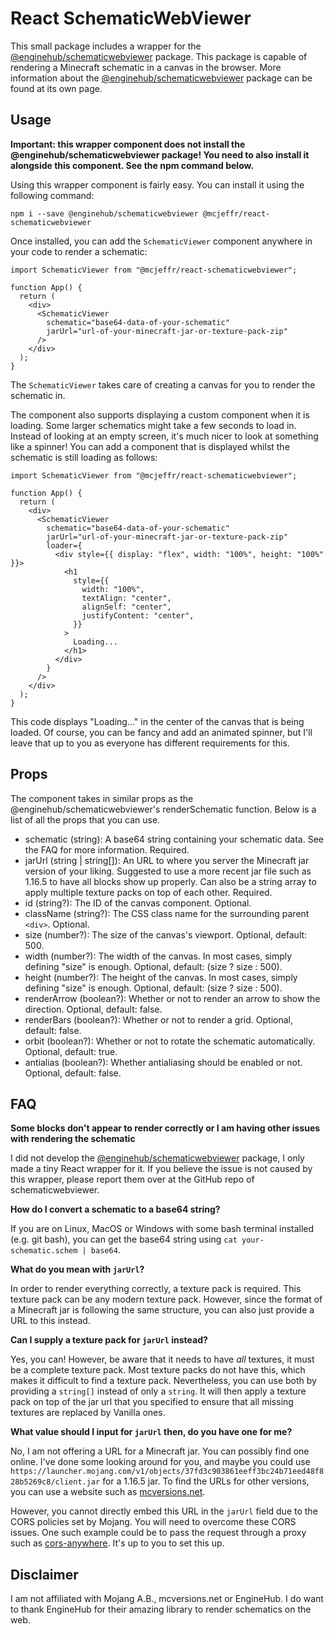 # React SchematicWebViewer

This small package includes a wrapper for the [@enginehub/schematicwebviewer](https://www.npmjs.com/package/@enginehub/schematicwebviewer) package. This package is capable of rendering a Minecraft schematic in a canvas in the browser. More information about the [@enginehub/schematicwebviewer](https://www.npmjs.com/package/@enginehub/schematicwebviewer) package can be found at its own page.

## Usage

**Important: this wrapper component does not install the @enginehub/schematicwebviewer package! You need to also install it alongside this component. See the npm command below.**

Using this wrapper component is fairly easy. You can install it using the following command:

```
npm i --save @enginehub/schematicwebviewer @mcjeffr/react-schematicwebviewer
```

Once installed, you can add the `SchematicViewer` component anywhere in your code to render a schematic:

```tsx
import SchematicViewer from "@mcjeffr/react-schematicwebviewer";

function App() {
  return (
    <div>
      <SchematicViewer
        schematic="base64-data-of-your-schematic"
        jarUrl="url-of-your-minecraft-jar-or-texture-pack-zip"
      />
    </div>
  );
}
```

The `SchematicViewer` takes care of creating a canvas for you to render the schematic in.

The component also supports displaying a custom component when it is loading. Some larger schematics might take a few seconds to load in. Instead of looking at an empty screen, it's much nicer to look at something like a spinner! You can add a component that is displayed whilst the schematic is still loading as follows:

```tsx
import SchematicViewer from "@mcjeffr/react-schematicwebviewer";

function App() {
  return (
    <div>
      <SchematicViewer
        schematic="base64-data-of-your-schematic"
        jarUrl="url-of-your-minecraft-jar-or-texture-pack-zip"
        loader={
          <div style={{ display: "flex", width: "100%", height: "100%" }}>
            <h1
              style={{
                width: "100%",
                textAlign: "center",
                alignSelf: "center",
                justifyContent: "center",
              }}
            >
              Loading...
            </h1>
          </div>
        }
      />
    </div>
  );
}
```

This code displays "Loading..." in the center of the canvas that is being loaded. Of course, you can be fancy and add an animated spinner, but I'll leave that up to you as everyone has different requirements for this.

## Props

The component takes in similar props as the @enginehub/schematicwebviewer's renderSchematic function. Below is a list of all the props that you can use.

- schematic (string): A base64 string containing your schematic data. See the FAQ for more information. Required.
- jarUrl (string | string[]): An URL to where you server the Minecraft jar version of your liking. Suggested to use a more recent jar file such as 1.16.5 to have all blocks show up properly. Can also be a string array to apply multiple texture packs on top of each other. Required.
- id (string?): The ID of the canvas component. Optional.
- className (string?): The CSS class name for the surrounding parent `<div>`. Optional.
- size (number?): The size of the canvas's viewport. Optional, default: 500.
- width (number?): The width of the canvas. In most cases, simply defining "size" is enough. Optional, default: (size ? size : 500).
- height (number?): The height of the canvas. In most cases, simply defining "size" is enough. Optional, default: (size ? size : 500).
- renderArrow (boolean?): Whether or not to render an arrow to show the direction. Optional, default: false.
- renderBars (boolean?): Whether or not to render a grid. Optional, default: false.
- orbit (boolean?): Whether or not to rotate the schematic automatically. Optional, default: true.
- antialias (boolean?): Whether antialiasing should be enabled or not. Optional, default: false.

## FAQ

**Some blocks don't appear to render correctly or I am having other issues with rendering the schematic**

I did not develop the [@enginehub/schematicwebviewer](https://www.npmjs.com/package/@enginehub/schematicwebviewer) package, I only made a tiny React wrapper for it. If you believe the issue is not caused by this wrapper, please report them over at the GitHub repo of schematicwebviewer.

**How do I convert a schematic to a base64 string?**

If you are on Linux, MacOS or Windows with some bash terminal installed (e.g. git bash), you can get the base64 string using `cat your-schematic.schem | base64`.

**What do you mean with `jarUrl`?**

In order to render everything correctly, a texture pack is required. This texture pack can be any modern texture pack. However, since the format of a Minecraft jar is following the same structure, you can also just provide a URL to this instead.

**Can I supply a texture pack for `jarUrl` instead?**

Yes, you can! However, be aware that it needs to have *all* textures, it must be a complete texture pack. Most texture packs do not have this, which makes it difficult to find a texture pack. Nevertheless, you can use both by providing a `string[]` instead of only a `string`. It will then apply a texture pack on top of the jar url that you specified to ensure that all missing textures are replaced by Vanilla ones.

**What value should I input for `jarUrl` then, do you have one for me?**

No, I am not offering a URL for a Minecraft jar. You can possibly find one online. I've done some looking around for you, and maybe you could use `https://launcher.mojang.com/v1/objects/37fd3c903861eeff3bc24b71eed48f828b5269c8/client.jar` for a 1.16.5 jar. To find the URLs for other versions, you can use a website such as [mcversions.net](https://mcversions.net/).

However, you cannot directly embed this URL in the `jarUrl` field due to the CORS policies set by Mojang. You will need to overcome these CORS issues. One such example could be to pass the request through a proxy such as [cors-anywhere](https://www.npmjs.com/package/cors-anywhere). It's up to you to set this up.

## Disclaimer

I am not affiliated with Mojang A.B., mcversions.net or EngineHub. I do want to thank EngineHub for their amazing library to render schematics on the web.
